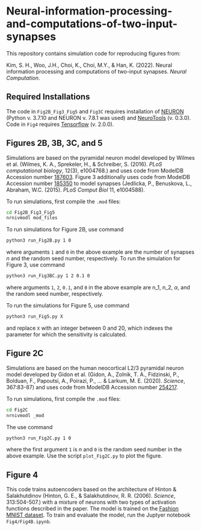 # Neural-information-processing-and-computations-of-two-input-synapses
This repository contains simulation code for reproducing figures from:

Kim, S. H., Woo, J.H., Choi, K., Choi, M.Y., & Han, K. (2022).
Neural information processing and computations of two-input synapses. _Neural Computation_.

## Required Installations

The code in ```Fig2B_Fig3_Fig5``` and ```Fig3C``` requires installation of [NEURON](https://neuron.yale.edu/neuron/download) (Python v. 3.7.10 and NEURON v. 7.8.1 was used) and [NeuroTools](https://pypi.org/project/NeuroTools/) (v. 0.3.0). Code in ```Fig4``` requires [Tensorflow](https://www.tensorflow.org/install) (v. 2.0.0).

## Figures 2B, 3B, 3C, and 5

Simulations are based on the pyramidal neuron model developed by Wilmes et al. (Wilmes, K. A., Sprekeler, H., & Schreiber, S. (2016). _PLoS computational biology_, 12(3), e1004768.) and uses code from ModelDB Accession number [187603](https://senselab.med.yale.edu/ModelDB/ShowModel?model=187603#tabs-1). Figure 3 additionally uses code from ModelDB Accession number [185350](https://senselab.med.yale.edu/ModelDB/showmodel.cshtml?model=185350#tabs-1) to model synapses (Jedlicka, P., Benuskova, L., Abraham, W.C. (2015). _PLoS Comput Biol_ 11, e1004588).

To run simulations, first compile the ```.mod``` files:

```bash
cd Fig2B_Fig3_Fig5
nrnivmodl mod_files
```

To run simulations for Figure 2B, use command

```bash
python3 run_Fig2B.py 1 0
```

where arguments ```1``` and ```0``` in the above example are the number of synapses _n_ and the random seed number, respectively.
To run the simulation for Figure 3, use command

```bash
python3 run_Fig3BC.py 1 2 0.1 0
```

where arguments ```1```, ```2```, ```0.1```, and ```0``` in the above example are n_1, n_2, _α_, and the random seed number, respectively.

To run the simulations for Figure 5, use command

```bash
python3 run_Fig5.py X
```
and replace ```X``` with an integer between 0 and 20, which indexes the parameter for which the sensitivity is calculated.

## Figure 2C

Simulations are based on the human neocortical L2/3 pyramidal neuron model developed by Gidon et al. (Gidon, A., Zolnik, T. A., Fidzinski, P., Bolduan, F., Papoutsi, A., Poirazi, P., ... & Larkum, M. E. (2020). _Science_, 367:83-87) and uses code from ModelDB Accession number [254217](https://senselab.med.yale.edu/ModelDB/ShowModel?model=254217#tabs-1).

To run simulations, first compile the ```.mod``` files:

```bash
cd Fig2C
nrnivmodl _mod
```

The use command
```bash
python3 run_Fig2C.py 1 0
```
where the first argument ```1``` is _n_ and ```0``` is the random seed number in the above example. Use the script ```plot_Fig2C.py``` to plot the figure.

## Figure 4

This code trains autoencoders based on the architecture of Hinton & Salakhutdinov (Hinton, G. E., & Salakhutdinov, R. R. (2006). _Science_, 313:504-507.) with a mixture of neurons with two types of activation functions described in the paper. The model is trained on the [Fashion MNIST dataset](https://github.com/zalandoresearch/fashion-mnist). To train and evaluate the model, run the Juptyer notebook ```Fig4/Fig4B.ipynb```.
